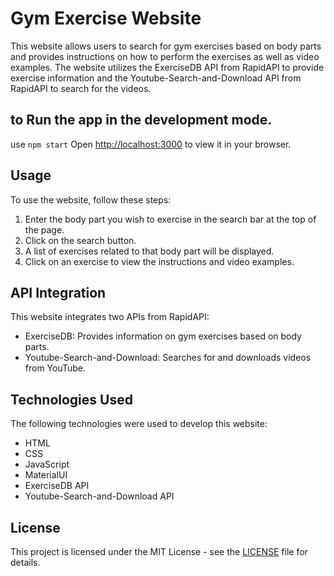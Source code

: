 # Gym Exercise Website

This website allows users to search for gym exercises based on body parts and provides instructions on how to perform the exercises as well as video examples. The website utilizes the ExerciseDB API from RapidAPI to provide exercise information and the Youtube-Search-and-Download API from RapidAPI to search for the videos.

## to Run the app in the development mode.

use `npm start`
Open [http://localhost:3000](http://localhost:3000) to view it in your browser.

## Usage

To use the website, follow these steps:

1. Enter the body part you wish to exercise in the search bar at the top of the page.
2. Click on the search button.
3. A list of exercises related to that body part will be displayed.
4. Click on an exercise to view the instructions and video examples.

## API Integration

This website integrates two APIs from RapidAPI:

- ExerciseDB: Provides information on gym exercises based on body parts.
- Youtube-Search-and-Download: Searches for and downloads videos from YouTube.

## Technologies Used

The following technologies were used to develop this website:

- HTML
- CSS
- JavaScript
- MaterialUI
- ExerciseDB API
- Youtube-Search-and-Download API

## License

This project is licensed under the MIT License - see the [LICENSE](LICENSE) file for details.
